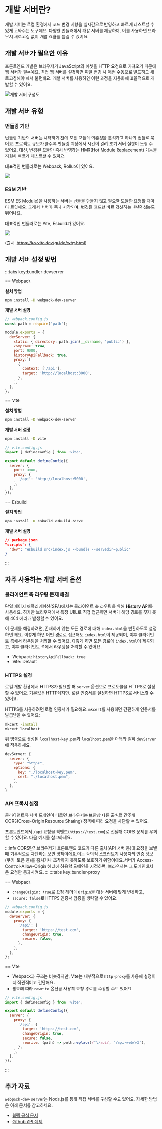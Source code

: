 # 개발 서버란?

개발 서버는 로컬 환경에서 코드 변경 사항을 실시간으로 반영하고 빠르게 테스트할 수 있게 도와주는 도구예요. 다양한 번들러에서 개발 서버를 제공하며, 이를 사용하면 브라우저 새로고침 없이 개발 효율을 높일 수 있어요.

## 개발 서버가 필요한 이유

프론트엔드 개발은 브라우저가 JavaScript와 에셋을 HTTP 요청으로 가져오기 때문에 웹 서버가 필수예요. 직접 웹 서버를 설정하면 파일 변경 시 매번 수동으로 빌드하고 새로고침해야 해서 불편해요. 개발 서버를 사용하면 이런 과정을 자동화해 효율적으로 개발할 수 있어요.

![개발 서버 구성도](/images/hmr-1.png)

## 개발 서버 유형

### 번들링 기반

번들링 기반의 서버는 시작하기 전에 모든 모듈의 의존성을 분석하고 하나의 번들로 묶어요. 프로젝트 규모가 클수록 번들링 과정에서 시간이 걸려 초기 서버 실행이 느릴 수 있어요. 대신, 변경된 모듈만 즉시 반영하는 HMR(Hot Module Replacement) 기능을 지원해 빠르게 테스트할 수 있어요.

대표적인 번들러로는 Webpack, Rollup이 있어요.

![](/images/bundle-dev-server.png)

### ESM 기반

ESM(ES Module)을 사용하는 서버는 번들을 만들지 않고 필요한 모듈만 요청할 때마다 로딩해요. 그래서 서버가 즉시 시작되며, 변경된 코드만 바로 갱신하는 HMR 성능도 뛰어나요.

대표적인 번들러로는 Vite, Esbuild가 있어요.

![](/images/esm-dev-server.png)

(출처: <a target="_blank" href="https://ko.vite.dev/guide/why.html">https://ko.vite.dev/guide/why.html</a>)


## 개발 서버 설정 방법

:::tabs key:bundler-devserver

== Webpack

**설치 방법**

```bash
npm install -D webpack-dev-server
```

**개발 서버 설정**

```js
// webpack.config.js
const path = require('path');

module.exports = {
  devServer: {
    static: { directory: path.join(__dirname, 'public') },
    compress: true,
    port: 9000,
    historyApiFallback: true,
    proxy: [
      {
        context: ['/api'],
        target: 'http://localhost:3000',
      },
    ],
  },
};
```

== Vite

**설치 방법**

```bash
npm install -D webpack-dev-server
```

**개발 서버 설정**

```bash
npm install -D vite
```

```js
// vite.config.js
import { defineConfig } from 'vite';

export default defineConfig({
  server: {
    port: 3000,
    proxy: {
      '/api': 'http://localhost:5000',
    },
  },
});
```

== Esbuild

**설치 방법**

```bash
npm install -D esbuild esbuild-serve
```

**개발 서버 설정**

```json
// package.json
"scripts": {
  "dev": "esbuild src/index.js --bundle --servedir=public"
}
```

:::


## 자주 사용하는 개발 서버 옵션

### 클라이언트 측 라우팅 문제 해결

단일 페이지 애플리케이션(SPA)에서는 클라이언트 측 라우팅을 위해 **History API**를 사용해요. 하지만 브라우저에서 특정 URL로 직접 접근하면 서버가 해당 경로를 찾지 못해 404 에러가 발생할 수 있어요.

이 문제를 해결하려면, 존재하지 않는 모든 경로에 대해 `index.html`을 반환하도록 설정하면 돼요. 이렇게 하면 어떤 경로로 접근해도 `index.html`이 제공되며, 이후 클라이언트 측에서 라우팅을 처리할 수 있어요. 이렇게 하면 모든 경로에 `index.html`이 제공되고, 이후 클라이언트 측에서 라우팅을 처리할 수 있어요.

* Webpack: `historyApiFallback: true`
* Vite: Default

### HTTPS 설정

로컬 개발 환경에서 HTTPS가 필요할 때 `server` 옵션으로 프로토콜을 HTTPS로 설정할 수 있어요. 기본값은 HTTP이지만, 로컬 인증서를 설정하면 HTTPS로 서비스할 수 있어요.

HTTPS를 사용하려면 로컬 인증서가 필요해요. `mkcert`를 사용하면 간편하게 인증서를 발급받을 수 있어요:

```bash
mkcert -install
mkcert localhost
```

위 명령으로 생성된 `localhost-key.pem`과 `localhost.pem`을 아래와 같이 `devServer`에 적용하세요.

```js
devServer: {
  server: {
    type: "https",
    options: {
      key: "./localhost-key.pem",
      cert: "./localhost.pem",
    },
  },
}
```

### API 프록시 설정

클라이언트와 서버 도메인이 다르면 브라우저는 보안상 다른 출처로 간주해 CORS(Cross-Origin Resource Sharing) 정책에 따라 요청을 차단할 수 있어요.

프론트엔드에서 `/api` 요청을 백엔드(`https://test.com`)로 전달해 CORS 문제를 우회할 수 있어요. 다음 예시를 참고하세요.

:::info CORS란?
브라우저가 프론트엔드 코드가 다른 출처(API 서버 등)에 요청을 보낼 때 기본적으로 차단하는 보안 정책이에요.이는 악의적 스크립트가 사용자의 인증 정보(쿠키, 토큰 등)를 훔치거나 조작하지 못하도록 보호하기 위함이에요.서버가 Access-Control-Allow-Origin 헤더에 허용할 도메인을 지정하면, 브라우저는 그 도메인에서 온 요청만 통과시켜요.
:::
:::tabs key:bundler-proxy

== Webpack
  - `changeOrigin: true`로 요청 헤더의 `Origin`을 대상 서버에 맞게 변경하고,
  - `secure: false`로 HTTPS 인증서 검증을 생략할 수 있어요.

```js
// webpack.config.js
module.exports = {
  devServer: {
    proxy: {
      '/api': {
        target: 'https://test.com',
        changeOrigin: true,
        secure: false,
      },
    },
  },
};
```

== Vite
  - Webpack과 구조는 비슷하지만, Vite는 내부적으로 `http-proxy`를 사용해 설정이 더 직관적이고 간단해요.
  - 필요에 따라 `rewrite` 옵션을 사용해 요청 경로를 수정할 수도 있어요.

```js
// vite.config.js
import { defineConfig } from 'vite';

export default defineConfig({
  server: {
    proxy: {
      '/api': {
        target: 'https://test.com',
        changeOrigin: true,
        secure: false,
        rewrite: (path) => path.replace(/^\/api/, '/api-web/v3'),
      },
    },
  },
});
```
:::


## 추가 자료


`webpack-dev-server`는 Node.js를 통해 직접 서버를 구성할 수도 있어요. 자세한 방법은 아래 문서를 참고하세요.

- [웹팩 공식 문서](https://webpack.kr/api/webpack-dev-server/)
- [Github API 예제](https://github.com/webpack/webpack-dev-server/tree/master/examples/api/simple)


